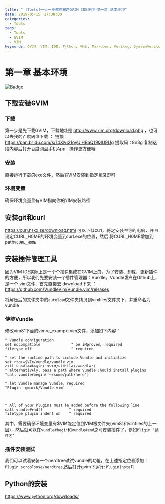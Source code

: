 ```yaml
---
title: " [Tools]一步一步教你搭建GVIM IDE环境-第一章 基本环境"
date: 2019-05-15　17:30:00
categories:
  - Tools
tags:
  - Tools
  - GVIM
  - VIM
keywords: GVIM, VIM, IDE, Python, 补全, Markdown, Verilog, SystemVerilog
---
```


# 第一章 基本环境


[![Badge](https://img.shields.io/static/v1.svg?label=MyBlog&message=离场悲剧&color=<9cf>)](https://fpga1988.github.io)

## 下载安装GVIM

### 下载
第一步是先下载GVIM，下载地址是 http://www.vim.org/download.php ，也可以去我的百度网盘下载 ：
链接：https://pan.baidu.com/s/14XMI21oyUlHBaQ19QlU9Ug
提取码：8n3g
复制这段内容后打开百度网盘手机App，操作更方便哦

### 安装
直接运行下载的exe文件，然后将VIM安装到指定目录即可


### 环境变量
确保环境变量里有VIM指向你的VIM安装路径

## 安装git和curl
https://curl.haxx.se/download.html 可以下载curl，将之安装至你的电脑，并且设定CURL_HOME的环境变量到curl.exe的位置，然后
将CURL_HOME增加到path`%CURL_HOME`



## 安装插件管理工具
因为VIM IDE实际上是一个个插件集成在GVIM上的，为了安装、卸载、更新插件的方便，所以我们先要安装一个插件管理器：Vundle。Vundle发布在Github上，是一个.vim文件，首先直接去
download下来 ：https://github.com/VundleVim/Vundle.vim/releases

将解压后的文件夹中的`autoload`文件夹拷贝到vimfiles文件夹下，并重命名为vundle

### 使能Vundle
修改vim81下面的vimrc_example.vim文件，添加如下内容：
```vim
" Vundle configuration
set nocompatible              " be iMproved, required
filetype off                  " required

" set the runtime path to include Vundle and initialize
set rtp+=$VIm/vundle/vundle.vim
call vundle#begin('$VIM/vimfiles/vundle')
" alternatively, pass a path where Vundle should install plugins
"call vundle#begin('~/some/path/here')

" let Vundle manage Vundle, required
"Plugin 'gmarik/Vundle.vim'



" All of your Plugins must be added before the following line
call vundle#end()            " required
filetype plugin indent on    " required

```
其中，需要确保环境变量有$VIM能定位到VIM根文件夹(vim81和vimfiles的上一层)，然后就可以在`vundle#begin`和`vundle#end`之间安装插件了，例如`Pligin ‘插件名’`


### 插件安装测试
我们可以试着安装一个nerdtree试试vundle的功能，在上述指定位置添加：`Plugin scrooloose/nerdtree`,然后打开gvim下运行`:PluginInstall`

## Python的安装
https://www.python.org/downloads/
